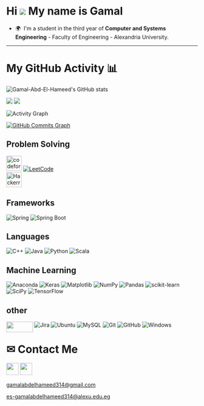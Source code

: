 Hi ![](https://user-images.githubusercontent.com/18350557/176309783-0785949b-9127-417c-8b55-ab5a4333674e.gif) My name is Gamal
=============================================================================================================================
* 🌍  I'm a student in the third year of **Computer and Systems Engineering** - Faculty of Engineering - Alexandria University.
-------------------------------------------------------------


# My GitHub Activity 📊

<img src="https://github-readme-stats.vercel.app/api?username=Gamal-Abd-El-Hameed&show_icons=true&hide=stars,issues,&count_private=true&title_color=0891b2&text_color=ffffff&icon_color=0891b2&bg_color=1c1917&hide_border=true&show_icons=true" alt="Gamal-Abd-El-Hameed's GitHub stats" /><br>

<img src="https://github-readme-stats.vercel.app/api/top-langs/?username=Gamal-Abd-El-Hameed&layout=compact" />

<img src="https://github-readme-streak-stats.herokuapp.com/?user=Gamal-Abd-El-Hameed&stroke=ffffff&background=1c1917&ring=0891b2&fire=0891b2&currStreakNum=ffffff&currStreakLabel=0891b2&sideNums=ffffff&sideLabels=ffffff&dates=ffffff&hide_border=true" />

![Activity Graph](https://github-profile-summary-cards.vercel.app/api/cards/profile-details?username=Gamal-Abd-El-Hameed&theme=vue)

<a href="http://www.github.com/Gamal-Abd-El-Hameed"><img src="https://github-readme-activity-graph.cyclic.app/graph?username=Gamal-Abd-El-Hameed&bg_color=1c1917&color=ffffff&line=0891b2&point=ffffff&area_color=1c1917&area=true&hide_border=true&custom_title=GitHub%20Commits%20Graph" alt="GitHub Commits Graph" /></a>

## Problem Solving
[<img src='https://cdn.jsdelivr.net/npm/simple-icons@3.0.1/icons/codeforces.svg' alt='codeforces' height='40'>](https://codeforces.com/profile/Gamal_Abd_El_Hameed)
 <a href="https://leetcode.com/Gamal-Abdul-Hameed/">
  <img
    alt=" LeetCode "
    src="https://img.shields.io/badge/-LeetCode-FFA116?style=for-the-badge&logo=LeetCode&logoColor=black"
  />
 </a></br>
[<img src='https://img.shields.io/badge/-Hackerrank-2EC866?style=for-the-badge&logo=HackerRank&logoColor=white' alt='Hackerrank' height='40'>](https://www.hackerrank.com/es_gamalabdelha1)

## Frameworks
![Spring](https://img.shields.io/badge/spring-%236DB33F.svg?style=for-the-badge&logo=spring&logoColor=white)
![Spring Boot](https://img.shields.io/badge/Spring_Boot-F2F4F9?style=for-the-badge&logo=spring-boot)
## Languages
![C++](https://img.shields.io/badge/c++-%2300599C.svg?style=for-the-badge&logo=c%2B%2B&logoColor=white)
![Java](https://img.shields.io/badge/java-%23ED8B00.svg?style=for-the-badge&logo=java&logoColor=white)
![Python](https://img.shields.io/badge/python-3670A0?style=for-the-badge&logo=python&logoColor=ffdd54)
![Scala](https://img.shields.io/badge/scala-%23DC322F.svg?style=for-the-badge&logo=scala&logoColor=white)
## Machine Learning
![Anaconda](https://img.shields.io/badge/Anaconda-%2344A833.svg?style=for-the-badge&logo=anaconda&logoColor=white)
![Keras](https://img.shields.io/badge/Keras-%23D00000.svg?style=for-the-badge&logo=Keras&logoColor=white)
![Matplotlib](https://img.shields.io/badge/Matplotlib-%23ffffff.svg?style=for-the-badge&logo=Matplotlib&logoColor=black)
![NumPy](https://img.shields.io/badge/numpy-%23013243.svg?style=for-the-badge&logo=numpy&logoColor=white)
![Pandas](https://img.shields.io/badge/pandas-%23150458.svg?style=for-the-badge&logo=pandas&logoColor=white)
![scikit-learn](https://img.shields.io/badge/scikit--learn-%23F7931E.svg?style=for-the-badge&logo=scikit-learn&logoColor=white)
![SciPy](https://img.shields.io/badge/SciPy-%230C55A5.svg?style=for-the-badge&logo=scipy&logoColor=%white)
![TensorFlow](https://img.shields.io/badge/TensorFlow-%23FF6F00.svg?style=for-the-badge&logo=TensorFlow&logoColor=white)
## other
<img align="left" width="70" height = "28" src="https://1.bp.blogspot.com/-xgHQMZyOny0/XwPODRDlOgI/AAAAAAAAPtU/nCkJ4W2JivIpNXXvHbb8v33qVZhCRmBcwCK4BGAsYHg/w1200-h630-p-k-no-nu/junit5.jpeg" />

![Jira](https://img.shields.io/badge/jira-%230A0FFF.svg?style=for-the-badge&logo=jira&logoColor=white)
![Ubuntu](https://img.shields.io/badge/Ubuntu-E95420?style=for-the-badge&logo=ubuntu&logoColor=white)
![MySQL](https://img.shields.io/badge/mysql-%2300f.svg?style=for-the-badge&logo=mysql&logoColor=white)
![Git](https://img.shields.io/badge/git-%23F05033.svg?style=for-the-badge&logo=git&logoColor=white)
![GitHub](https://img.shields.io/badge/github-%23121011.svg?style=for-the-badge&logo=github&logoColor=white)
![Windows](https://img.shields.io/badge/Windows-0078D6?style=for-the-badge&logo=windows&logoColor=white)

# ✉ Contact Me
<p align="left">
<a href="https://www.github.com/Gamal-Abd-El-Hameed" target="_blank" rel="noreferrer"><img src="https://raw.githubusercontent.com/danielcranney/readme-generator/main/public/icons/socials/github.svg" width="32" height="32" /></a>
<a href="https://www.linkedin.com/in/gamal-abdul-hameed-aab864232/" target="_blank" rel="noreferrer"><img src="https://raw.githubusercontent.com/danielcranney/readme-generator/main/public/icons/socials/linkedin.svg" width="32" height="32" /></a>
<a href=""></a>
</p>

[gamalabdelhameed314@gmail.com](mailto:gamalabdelhameed314@gmail.com)

[es-gamalabdelhameed314@alexu.edu.eg](mailto:es-gamalabdelhameed314@alexu.edu.eg)
